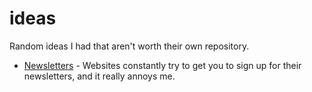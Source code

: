 # ideas
Random ideas I had that aren't worth their own repository.

* [Newsletters](./newsletters/) - Websites constantly try to get you to sign up for their newsletters, and it really annoys me.